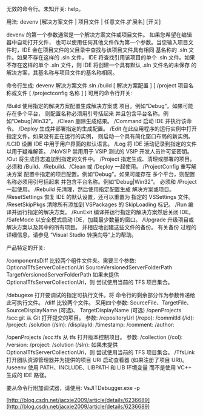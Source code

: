 
无效的命令行。未知开关: help。

用法: 
devenv [解决方案文件 | 项目文件 | 任意文件.扩展名] [开关]

devenv 的第一个参数通常是一个解决方案文件或项目文件。
如果您希望在编辑器中自动打开文件，
也可以使用任何其他文件作为第一个参数。当您输入项目文件时，IDE
会在项目文件的父目录中查找与该项目文件具有相同
基名称的 .sln 文件。如果不存在这样的 .sln 文件，
IDE 将查找引用该项目的单个 .sln 文件。如果不存在这样的单个
.sln 文件，则 IDE 将创建一个具有默认 .sln 文件名的未保存
的解决方案，其基名称与项目文件的基名称相同。

命令行生成: 
devenv 解决方案文件.sln /build [ 解决方案配置 ] [ /project 项目名称或文件 [ /projectconfig 名称 ] ]
可用的命令行开关: 

/Build	使用指定的解决方案配置生成解决方案或
	项目。例如“Debug”。如果可能存在多个平台，
	则配置名称必须用引号括起来
	并且包含平台名称。例如“Debug|Win32”。
/Clean	删除生成结果。
/Command	启动 IDE 并执行该命令。
/Deploy	生成并部署指定的生成配置。
/Edit	在此应用程序的运行实例中打开
	指定文件。如果没有正在运行的实例，
	则启动一个具有简化窗口布局的新实例。
/LCID	设置 IDE 中用于用户界面的默认语言。
/Log	将 IDE 活动记录到指定的文件以用于疑难解答。
/NoVSIP	禁用用于 VSIP 测试的 VSIP 开发人员许可证密钥。
/Out	将生成日志追加到指定的文件中。
/Project	指定生成、清理或部署的项目。
	必须和 /Build、/Rebuild、/Clean 或 /Deploy 一起使用。
/ProjectConfig	重写解决方案
	配置中指定的项目配置。例如“Debug”。如果可能存在
	多个平台，则配置名称必须用引号括起来
	并包含平台名称。例如“Debug|Win32”。
	必须和 /Project 一起使用。
/Rebuild	先清理，然后使用指定配置生成
	解决方案或项目。
/ResetSettings	恢复 IDE 的默认设置，还可以重置为
	指定的 VSSettings 文件。
/ResetSkipPkgs	清除所有添加到 VSPackages 的 SkipLoading 标记。
/Run	编译并运行指定的解决方案。
/RunExit	编译并运行指定的解决方案然后关闭 IDE。
/SafeMode	以安全模式启动 IDE，加载最少数量的窗口。
/Upgrade	升级项目或解决方案以及其中的所有项目。
	并相应地创建这些文件的备份。 有关备份
	过程的详细信息，请参见
	“Visual Studio 转换向导”上的帮助。

产品特定的开关: 


/componentsDiff 比较两个组件文件夹。需要三个参数:
        OptionalTfsServerCollectionUri SourceVersionedServerFolderPath 
        TargetVersionedServerFolderPath
        如果未提供 OptionalTfsServerCollectionUri，则
        尝试使用当前的 TFS 项目集合。

/debugexe	打开要调试的指定可执行文件。将 
	命令行的剩余部分作为参数传递给此可执行文件。
/diff	比较两个文件。 采用四个参数:
	SourceFile、TargetFile、SourceDisplayName (可选)、
	TargetDisplayName (可选)
/openProjects /scc:git 从 Git 打开提交的项目。
        参数:
        /repositoryUrl (/repo):<RequiredRepositoryUrl>
        /commitId (/id):<RequiredCommitId>
        /project:<RequiredProjectItemPath>
        /solution (/sln):<OptionalSolutionItemPath>
        /displayId:<OptionalCommitDisplayId>
        /timestamp:<OptionalCommitTimestamp>
        /comment:<OptionalCommitComment>
        /author:<OptionalCommitAuthor>

/openProjects /scc:tfs 从 tfs 打开版本控制项目。
        参数:
        /collection (/col):<OptionalTfsServerCollectionUri>
        /version:<RequiredTfsVersionSpec>
        /project:<RequiredProjectServerItemPath>
        /solution (/sln):<OptionalSolutionServerItemPath>
        如果未提供 OptionalTfsServerCollectionUri，则
        尝试使用当前的 TFS 项目集合。
/TfsLink	打开团队资源管理器并为提供的项目 URI 启动查看器
	(如果注册了项目 URI)。
 /useenv	使用 PATH、INCLUDE、LIBPATH 和 LIB 环境变量
	而不是使用 VC++ 生成的 IDE 路径。

要从命令行附加调试器，请使用:
	VsJITDebugger.exe -p <pid>



[http://blog.csdn.net/jacxie2009/article/details/6236689](http://blog.csdn.net/jacxie2009/article/details/6236689)
